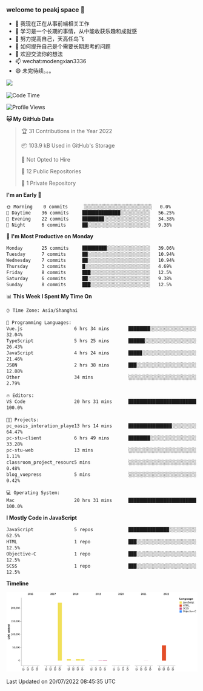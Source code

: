 ### welcome to peakj space 👋



- 🔭 我现在正在从事前端相关工作
- 🌱 学习是一个长期的事情，从中能收获乐趣和成就感
- 👯 努力提高自己，天高任鸟飞
- 🤔 如何提升自己是个需要长期思考的问题
- 💬 欢迎交流你的想法
- 📫 wechat:modengxian3336
- 😄 未完待续。。。

![](https://s2.ax1x.com/2019/06/28/ZKxc4J.jpg)

<!--START_SECTION:waka-->
![Code Time](http://img.shields.io/badge/Code%20Time-1%2C465%20hrs%2011%20mins-blue)

![Profile Views](http://img.shields.io/badge/Profile%20Views-0-blue)

**🐱 My GitHub Data** 

> 🏆 31 Contributions in the Year 2022
 > 
> 📦 103.9 kB Used in GitHub's Storage 
 > 
> 🚫 Not Opted to Hire
 > 
> 📜 12 Public Repositories 
 > 
> 🔑 1 Private Repository 
 > 
**I'm an Early 🐤** 

```text
🌞 Morning    0 commits      ░░░░░░░░░░░░░░░░░░░░░░░░░   0.0% 
🌆 Daytime    36 commits     ██████████████░░░░░░░░░░░   56.25% 
🌃 Evening    22 commits     ████████░░░░░░░░░░░░░░░░░   34.38% 
🌙 Night      6 commits      ██░░░░░░░░░░░░░░░░░░░░░░░   9.38%

```
📅 **I'm Most Productive on Monday** 

```text
Monday       25 commits     █████████░░░░░░░░░░░░░░░░   39.06% 
Tuesday      7 commits      ██░░░░░░░░░░░░░░░░░░░░░░░   10.94% 
Wednesday    7 commits      ██░░░░░░░░░░░░░░░░░░░░░░░   10.94% 
Thursday     3 commits      █░░░░░░░░░░░░░░░░░░░░░░░░   4.69% 
Friday       8 commits      ███░░░░░░░░░░░░░░░░░░░░░░   12.5% 
Saturday     6 commits      ██░░░░░░░░░░░░░░░░░░░░░░░   9.38% 
Sunday       8 commits      ███░░░░░░░░░░░░░░░░░░░░░░   12.5%

```


📊 **This Week I Spent My Time On** 

```text
⌚︎ Time Zone: Asia/Shanghai

💬 Programming Languages: 
Vue.js                   6 hrs 34 mins       ████████░░░░░░░░░░░░░░░░░   32.04% 
TypeScript               5 hrs 25 mins       ██████░░░░░░░░░░░░░░░░░░░   26.43% 
JavaScript               4 hrs 24 mins       █████░░░░░░░░░░░░░░░░░░░░   21.46% 
JSON                     2 hrs 38 mins       ███░░░░░░░░░░░░░░░░░░░░░░   12.88% 
Other                    34 mins             ░░░░░░░░░░░░░░░░░░░░░░░░░   2.79%

🔥 Editors: 
VS Code                  20 hrs 31 mins      █████████████████████████   100.0%

🐱‍💻 Projects: 
pc_oasis_interation_playe13 hrs 14 mins      ████████████████░░░░░░░░░   64.47% 
pc-stu-client            6 hrs 49 mins       ████████░░░░░░░░░░░░░░░░░   33.28% 
pc-stu-web               13 mins             ░░░░░░░░░░░░░░░░░░░░░░░░░   1.11% 
classroom_project_resourc5 mins              ░░░░░░░░░░░░░░░░░░░░░░░░░   0.48% 
blog_vuepress            5 mins              ░░░░░░░░░░░░░░░░░░░░░░░░░   0.42%

💻 Operating System: 
Mac                      20 hrs 31 mins      █████████████████████████   100.0%

```

**I Mostly Code in JavaScript** 

```text
JavaScript               5 repos             ███████████████░░░░░░░░░░   62.5% 
HTML                     1 repo              ███░░░░░░░░░░░░░░░░░░░░░░   12.5% 
Objective-C              1 repo              ███░░░░░░░░░░░░░░░░░░░░░░   12.5% 
SCSS                     1 repo              ███░░░░░░░░░░░░░░░░░░░░░░   12.5%

```


**Timeline**

![Chart not found](https://raw.githubusercontent.com/PeakJ/PeakJ/master/charts/bar_graph.png) 


 Last Updated on 20/07/2022 08:45:35 UTC
<!--END_SECTION:waka-->
